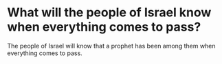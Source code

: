 # What will the people of Israel know when everything comes to pass?

The people of Israel will know that a prophet has been among them when everything comes to pass.
